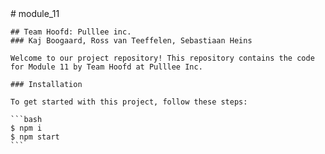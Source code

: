 <body>
    # module_11

    ## Team Hoofd: Pulllee inc.
    ### Kaj Boogaard, Ross van Teeffelen, Sebastiaan Heins

    Welcome to our project repository! This repository contains the code for Module 11 by Team Hoofd at Pulllee Inc.

    ### Installation

    To get started with this project, follow these steps:

    ```bash
    $ npm i
    $ npm start
    ```
</body>
<style>
  h1 {
    color: #333;
    font-size: 32px;
  }

  h2 {
    color: #555;
    font-size: 24px;
  }

  h3 {
    color: #777;
    font-size: 18px;
  }

  code {
    background-color: #f4f4f4;
    padding: 2px 4px;
    font-family: monospace;
  }
</style>